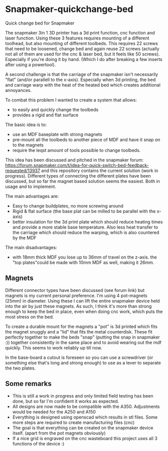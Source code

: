 # Snapmaker-quickchange-bed
 Quick change bed for Snapmaker

The snapmaker 3in 1 3D printer has a 3d print function, cnc function and laser function.
Using these 3 features requires mounting of a different toolhead, but also mounting of different toolbeds. This requires 22 screws that need to be loosened, change bed and again reuse 22 screws (actually not all of them are used for the cnc & laser bed, but it feels like 50 screws).  Especially if you're doing it by hand. (Which I do after breaking a few inserts after using a powertool).

A second challenge is that the carriage of the snapmaker isn't necessarily "flat" (and/or parallell to the x-axis). Especially when 3d printing, the bed and carriage warp with the heat of the heated bed which creates additional annoyances.

To combat this problem I wanted to create a system that allows:
* to easily and quickly change the toolbeds
* provides a rigid and flat surface

The basic idea is to:
* use an MDF baseplate with strong magnets
* pre-mount all the toolbeds to another piece of MDF and have it snap on to the magnets
* require the leqst amount of tools possible to change toolbeds.

This idea has been discussed and pitched in the snapmaker forum: https://forum.snapmaker.com/t/idea-for-quick-switch-bed-feedback-requested/13937 and this repository contains the current solution (work in progress).  Different types of connecting the different plates have been discussed, but so far the magnet based solution seems the easiest. Both in usage and to implement.

The main advantages are:
* Easy to change buildplates, no more screwing around
* Rigid & flat surface (the base plat can be milled to be parallel with the x-axis)
* better insulation for the 3d print plate which should reduce heating times and provide a more stable base temperature. Also less heat transfer to the carriage which should reduce the warping, which is also countered by the MDF

The main disadvantages:
* with 18mm thick MDF you lose up to 36mm of travel on the z-axis. the "top plates"could be made with 10mm MDF as well, making it 26mm. 

## Magnets
Different connector types have been discussed (see forum link) but magnets is my current personal preference.  I'm using 4 pot-magnets (25mm) in diameter.  Using these I can lift the entire snapmaker device held into the air by just these magnets. As such, I think it's more than strong enough to keep the bed in place, even when doing cnc work, which puts the most stress on the bed.

To create a durable mount for the magnets a "pot" is 3d printed which fits the magnet snuggly and a "lid" that fits the metal counterdisk. These fit perfectly together to make the beds "snap" (putting the snap in snapmaker :)) together consistently in the same place and to avoid wearing out the mdf quickly. This seems to work reliably up till now.

In the base-board a cutout is foreseen so you can use a screwdriver (or something else that's long and strong enough) to use as a lever to separate the two plates.

## Some remarks
* This is still a work in progress and only limited field testing has been done, but so far I'm confident it works as expected.
* All designs are now made to be compatible with the A350.  Adjustments would be needed for the A250 and A150
* Everything is designed using openscad which results in stl files.  Some more steps are required to create manufacturing files (cnc)
* The goal is that everything can be created on the snapmaker device itself. (apart from the pot magnets obviously)
* If a nice grid is engraved on the cnc wasteboard this project uses all 3 functions of the device :)
